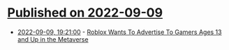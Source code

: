 # [Published on 2022-09-09](index.md)

* [2022-09-09, 19:21:00](https://slashdot.org/story/22/09/09/1812225/roblox-wants-to-advertise-to-gamers-ages-13-and-up-in-the-metaverse?utm_source=rss1.0mainlinkanon&utm_medium=feed) - [Roblox Wants To Advertise To Gamers Ages 13 and Up in the Metaverse](https://slashdot.org/story/22/09/09/1812225/roblox-wants-to-advertise-to-gamers-ages-13-and-up-in-the-metaverse?utm_source=rss1.0mainlinkanon&utm_medium=feed)
